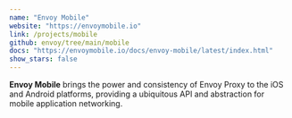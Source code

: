 ```yaml
---
name: "Envoy Mobile"
website: "https://envoymobile.io"
link: /projects/mobile
github: envoy/tree/main/mobile
docs: "https://envoymobile.io/docs/envoy-mobile/latest/index.html"
show_stars: false
---
```

**Envoy Mobile** brings the power and consistency of Envoy Proxy to the iOS and Android platforms, providing a ubiquitous API and abstraction for mobile application networking. 
